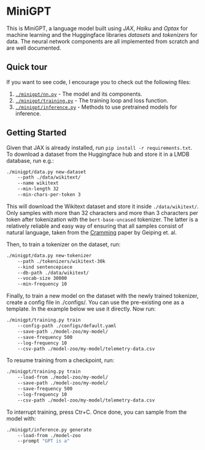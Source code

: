 # MiniGPT

This is MiniGPT, a language model built using *JAX*, *Haiku* and *Optax* for
machine learning and the Huggingface libraries *datasets* and *tokenizers* for
data. The neural network components are all implemented from scratch and are
well documented.

## Quick tour

If you want to see code, I encourage you to check out the following files:

1. [`./minigpt/nn.py`](/minigpt/nn.py) - The model and its components.
2. [`./minigpt/training.py`](/minigpt/training.py) - The training loop and loss function.
3. [`./minigpt/inference.py`](/minigpt/inference.py) - Methods to use pretrained models for inference.

## Getting Started

Given that JAX is already installed, run `pip install -r requirements.txt`. To
download a dataset from the Huggingface hub and store it in a LMDB database,
run e.g.:

```bash
./minigpt/data.py new-dataset
    --path ./data/wikitext/
    --name wikitext
    --min-length 32
    --min-chars-per-token 3
```

This will download the Wikitext dataset and store it inside `./data/wikitext/`.
Only samples with more than 32 characters and more than 3 characters per token
after tokenization with the `bert-base-uncased` tokenizer. The latter is a
relatively reliable and easy way of ensuring that all samples consist of
natural language, taken from the [Cramming] paper by Geiping et. al.

Then, to train a tokenizer on the dataset, run:

```bash
./minigpt/data.py new-tokenizer
    --path ./tokenizers/wikitext-30k
    --kind sentencepiece
    --db-path ./data/wikitext/
    --vocab-size 30000
    --min-frequency 10
```

Finally, to train a new model on the dataset with the newly trained tokenizer,
create a config file in ./configs/. You can use the pre-existing one as a
template. In the example below we use it directly. Now run:

```bash
./minigpt/training.py train
    --config-path ./configs/default.yaml
    --save-path ./model-zoo/my-model/
    --save-frequency 500
    --log-frequency 10
    --csv-path ./model-zoo/my-model/telemetry-data.csv
```

To resume training from a checkpoint, run:

```bash
./minigpt/training.py train
    --load-from ./model-zoo/my-model/
    --save-path ./model-zoo/my-model/
    --save-frequency 500
    --log-frequency 10
    --csv-path ./model-zoo/my-model/telemetry-data.csv
```

To interrupt training, press Ctr+C. Once done, you can sample from the model with:

```bash
./minigpt/inference.py generate
    --load-from ./model-zoo
    --prompt "GPT is a"
```

[Cramming]: http://arxiv-export3.library.cornell.edu/abs/2212.14034?context=cs
